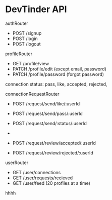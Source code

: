 # DevTinder API
authRouter
- POST /signup
- POST /login
- POST /logout

profileRouter
- GET /profile/view
- PATCH /profile/edit (except email, password)
- PATCH /profile/password (forgot password)


connection status: pass, like, accepted, rejected, 

connectionRequestRouter
- POST /request/send/like/:userId
- POST /request/send/pass/:userId

- POST /request/send/:status/:userId
- 
- POST /request/review/accepted/:userId
- POST /request/review/rejected/:userId

userRouter
- GET /user/connections
- GET /user/requests/recieved
- GET /user/feed (20 profiles at a time)


hhhh

